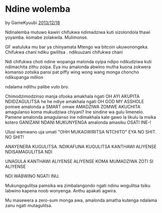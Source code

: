 # Ndine wolemba

by GameKyuubi [2013/12/18](https://bitcointalk.org/index.php?topic=375643.0)

<LanguageDropdown/>

Ndinalemba mutuwo kawiri chifukwa ndimadziwa kuti sizolondola thawi yoyamba. komabe zolakwila. Mulimonse.

GF watuluka mu bar ya chinyamata 
Mtengo wa bitcoin ukuwonongeka. Chifukwa chani ndiku gwilitsa . ndikuuzani chifukwa chani

Ndi chifukwa choti ndine wopanga malonda oyipa ndipo ndikudziwa kuti ndimachita zithu zoipa. Eya inu amalonda  abwino mutha kuona zokwera komanso zotsika pansi pat piffy wing wong wang monga choncho ndikupanga million

ndalama ndithu palibe vuto bro. 

Chimodzimodzinso manja ofooka amakhala ngati OH AYI AKUPITA NDIDZAGULITSA he he ndiye amakhala ngati OH GOD MY ASSHOLE pomwe amalonda a SMART omwe AMADZIWA ZOMWE AKUCHITA amagulanso koma mukudziwa chiyani? Ine sindine wa gulu limenelo. Pamene amalonda amagulanso ine ndimakhala kale gawo la likulu la msika kotero GANIZANI NDANI MUKUNYENGA amalonda amasiku OSATI INE-!  

Ulusi wamwano uja umati "OHH MUKAGWIRITSA NTCHITO" EYA NO SHIT. NO SHIT!

ANAYENERA KUGULITSA. NDIKAFUNA KUGULITSA KANTHAWI ALIYENSE NDISAMAGULITSA NDI

UNAGULA KANTHAWI ALIYENSE ALIYENSE KOMA MUMADZIWA ZOTI SI ALIYENSE

NDI WABWINO NGATI INU.  

Mukungogulitsa pamsika wa zimbalangondo ngati ndinu wogulitsa tsiku labwino kapena noob wonyenga. Anthu apakati agwira. 

Mu masewera a zero-sum monga awa, amalonda amatha kutenga ndalama zanu ngati mutagulitsa.

